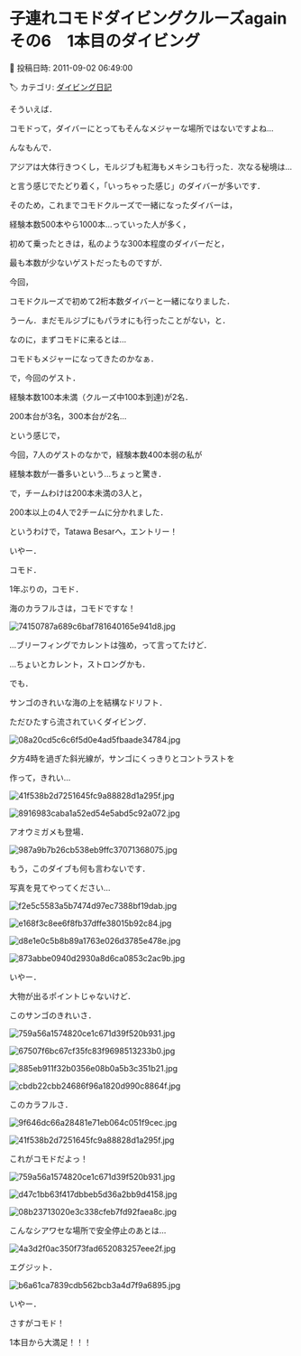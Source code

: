 # 子連れコモドダイビングクルーズagain　その6　1本目のダイビング

📅 投稿日時: 2011-09-02 06:49:00

🏷️ カテゴリ: [ダイビング日記](ce3a7a8d424d112fce83ee85c81a0e344.md)

そういえば．


コモドって，ダイバーにとってもそんなメジャーな場所ではないですよね…


んなもんで．


アジアは大体行きつくし，モルジブも紅海もメキシコも行った．次なる秘境は…


と言う感じでたどり着く，「いっちゃった感じ」のダイバーが多いです．


そのため，これまでコモドクルーズで一緒になったダイバーは，


経験本数500本やら1000本…っていった人が多く，


初めて乗ったときは，私のような300本程度のダイバーだと，


最も本数が少ないゲストだったものですが．





今回，


コモドクルーズで初めて2桁本数ダイバーと一緒になりました．


うーん．まだモルジブにもパラオにも行ったことがない，と．


なのに，まずコモドに来るとは…


コモドもメジャーになってきたのかなぁ．





で，今回のゲスト．


経験本数100本未満（クルーズ中100本到達)が2名．


200本台が3名，300本台が2名…


という感じで，


今回，7人のゲストのなかで，経験本数400本弱の私が


経験本数が一番多いという…ちょっと驚き．





で，チームわけは200本未満の3人と，


200本以上の4人で2チームに分かれました．





というわけで，Tatawa Besarへ，エントリー！





いやー．


コモド．


1年ぶりの，コモド．


海のカラフルさは，コモドですな！




![74150787a689c6baf781640165e941d8.jpg](images/74150787a689c6baf781640165e941d8.jpg)







…ブリーフィングでカレントは強め，って言ってたけど．


…ちょいとカレント，ストロングかも．





でも．


サンゴのきれいな海の上を結構なドリフト．


ただひたすら流されていくダイビング．




![08a20cd5c6c6f5d0e4ad5fbaade34784.jpg](images/08a20cd5c6c6f5d0e4ad5fbaade34784.jpg)










夕方4時を過ぎた斜光線が，サンゴにくっきりとコントラストを


作って，きれい…




![41f538b2d7251645fc9a88828d1a295f.jpg](images/41f538b2d7251645fc9a88828d1a295f.jpg)






![8916983caba1a52ed54e5abd5c92a072.jpg](images/8916983caba1a52ed54e5abd5c92a072.jpg)







アオウミガメも登場．




![987a9b7b26cb538eb9ffc37071368075.jpg](images/987a9b7b26cb538eb9ffc37071368075.jpg)







もう，このダイブも何も言わないです．


写真を見てやってください…







![f2e5c5583a5b7474d97ec7388bf19dab.jpg](images/f2e5c5583a5b7474d97ec7388bf19dab.jpg)






![e168f3c8ee6f8fb37dffe38015b92c84.jpg](images/e168f3c8ee6f8fb37dffe38015b92c84.jpg)






![d8e1e0c5b8b89a1763e026d3785e478e.jpg](images/d8e1e0c5b8b89a1763e026d3785e478e.jpg)






![873abbe0940d2930a8d6ca0853c2ac9b.jpg](images/873abbe0940d2930a8d6ca0853c2ac9b.jpg)







いやー．


大物が出るポイントじゃないけど．


このサンゴのきれいさ．




![759a56a1574820ce1c671d39f520b931.jpg](images/759a56a1574820ce1c671d39f520b931.jpg)






![67507f6bc67cf35fc83f9698513233b0.jpg](images/67507f6bc67cf35fc83f9698513233b0.jpg)






![885eb911f32b0356e08b0a5b3c351b21.jpg](images/885eb911f32b0356e08b0a5b3c351b21.jpg)






![cbdb22cbb24686f96a1820d990c8864f.jpg](images/cbdb22cbb24686f96a1820d990c8864f.jpg)







このカラフルさ．




![9f646dc66a28481e71eb064c051f9cec.jpg](images/9f646dc66a28481e71eb064c051f9cec.jpg)






![41f538b2d7251645fc9a88828d1a295f.jpg](images/41f538b2d7251645fc9a88828d1a295f.jpg)







これがコモドだよっ！




![759a56a1574820ce1c671d39f520b931.jpg](images/759a56a1574820ce1c671d39f520b931.jpg)






![d47c1bb63f417dbbeb5d36a2bb9d4158.jpg](images/d47c1bb63f417dbbeb5d36a2bb9d4158.jpg)






![08b23713020e3c338cfeb7fd92faea8c.jpg](images/08b23713020e3c338cfeb7fd92faea8c.jpg)







こんなシアワセな場所で安全停止のあとは…




![4a3d2f0ac350f73fad652083257eee2f.jpg](images/4a3d2f0ac350f73fad652083257eee2f.jpg)







エグジット．




![b6a61ca7839cdb562bcb3a4d7f9a6895.jpg](images/b6a61ca7839cdb562bcb3a4d7f9a6895.jpg)







いやー．


さすがコモド！


1本目から大満足！！！
